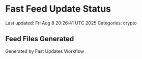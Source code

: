 # Fast Feed Update Status
Last updated: Fri Aug  8 20:26:41 UTC 2025
Categories: crypto

## Feed Files Generated

Generated by Fast Updates Workflow

